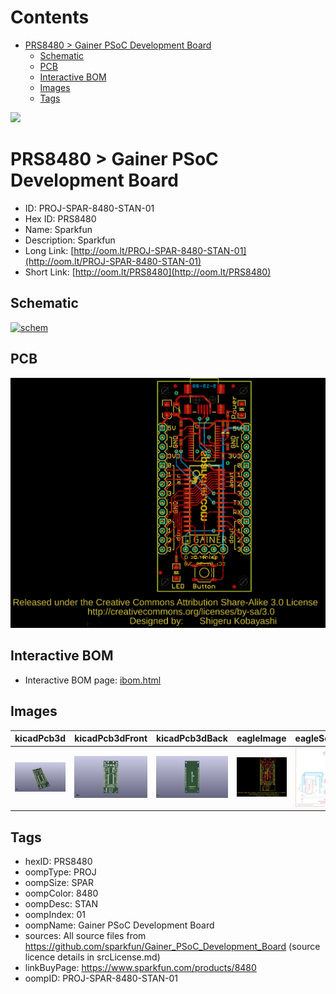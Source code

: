 



Contents
========

* [PRS8480 > Gainer PSoC Development Board](#prs8480--gainer-psoc-development-board)
	* [Schematic](#schematic)
	* [PCB](#pcb)
	* [Interactive BOM](#interactive-bom)
	* [Images](#images)
	* [Tags](#tags)
  
![][im]
# PRS8480 > Gainer PSoC Development Board

- ID: PROJ-SPAR-8480-STAN-01
- Hex ID: PRS8480
- Name: Sparkfun
- Description: Sparkfun
- Long Link: [http://oom.lt/PROJ-SPAR-8480-STAN-01](http://oom.lt/PROJ-SPAR-8480-STAN-01)
- Short Link: [http://oom.lt/PRS8480](http://oom.lt/PRS8480)

## Schematic
  
[![schem](eagleSchemImage.png)](eagleSchemImage.png)
## PCB
  
[![pcb](eagleImage.png)](eagleImage.png)
## Interactive BOM

- Interactive BOM page: [ibom.html](https://htmlpreview.github.io/?https://github.com/oomlout/oomlout_OOMP_projects/blob/main/PROJ-SPAR-8480-STAN-01/kicad/bom/ibom.html)

## Images
  
  

|kicadPcb3d|kicadPcb3dFront|kicadPcb3dBack|eagleImage|eagleSchemImage|
| :---: | :---: | :---: | :---: | :---: |
|[![kicadPcb3d](kicadPcb3d_140.png)](kicadPcb3d.png)|[![kicadPcb3dFront](kicadPcb3dFront_140.png)](kicadPcb3dFront.png)|[![kicadPcb3dBack](kicadPcb3dBack_140.png)](kicadPcb3dBack.png)|[![eagleImage](eagleImage_140.png)](eagleImage.png)|[![eagleSchemImage](eagleSchemImage_140.png)](eagleSchemImage.png)|

## Tags

- hexID: PRS8480
- oompType: PROJ
- oompSize: SPAR
- oompColor: 8480
- oompDesc: STAN
- oompIndex: 01
- oompName: Gainer PSoC Development Board
- sources: All source files from https://github.com/sparkfun/Gainer_PSoC_Development_Board (source licence details in srcLicense.md)
- linkBuyPage: https://www.sparkfun.com/products/8480
- oompID: PROJ-SPAR-8480-STAN-01



[im]: kicadPcb3d_450.png
